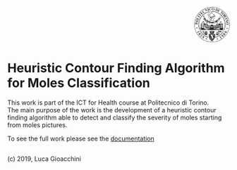<p align="right">
<img src="fig/polito.png" alt="Logo" width="80" height="80">
</p>

#  Heuristic Contour Finding Algorithm for Moles Classification
This work is part of the ICT for Health course at Politecnico di Torino.  
The main purpose of the work is the development of a heuristic contour finding algorithm able to detect and classify the severity of moles starting from moles pictures.

To see the full work please see the [documentation](https://github.com/lucagioacchini/moles-contour-finding/tree/master/docs/moles.pdf)


## 
(c) 2019, Luca Gioacchini

